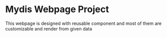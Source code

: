# Mydis Webpage Project
 This webpage is designed with reusable component and most of them are customizable and render from given data
